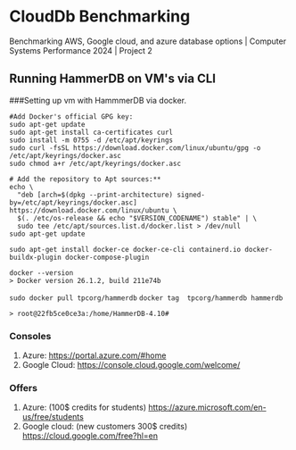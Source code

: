 # CloudDb Benchmarking
Benchmarking AWS, Google cloud, and azure database options | Computer Systems Performance 2024 | Project 2

## Running HammerDB on VM's via CLI
###Setting up vm with HammmerDB via docker.
```
#Add Docker's official GPG key:
sudo apt-get update
sudo apt-get install ca-certificates curl
sudo install -m 0755 -d /etc/apt/keyrings
sudo curl -fsSL https://download.docker.com/linux/ubuntu/gpg -o /etc/apt/keyrings/docker.asc
sudo chmod a+r /etc/apt/keyrings/docker.asc

# Add the repository to Apt sources:**
echo \
  "deb [arch=$(dpkg --print-architecture) signed-by=/etc/apt/keyrings/docker.asc] https://download.docker.com/linux/ubuntu \
  $(. /etc/os-release && echo "$VERSION_CODENAME") stable" | \
  sudo tee /etc/apt/sources.list.d/docker.list > /dev/null
sudo apt-get update
```

```
sudo apt-get install docker-ce docker-ce-cli containerd.io docker-buildx-plugin docker-compose-plugin
```
```
docker --version
> Docker version 26.1.2, build 211e74b
```

```sudo docker pull tpcorg/hammerdb```
```docker tag  tpcorg/hammerdb hammerdb```
```sudo docker run -it --name hammerdb hammerdb bash
> root@22fb5ce0ce3a:/home/HammerDB-4.10#
```



### Consoles

1. Azure: https://portal.azure.com/#home
2. Google Cloud: https://console.cloud.google.com/welcome/

### Offers
1. Azure: (100$ credits for students)  https://azure.microsoft.com/en-us/free/students
2. Google cloud: (new customers 300$ credits) https://cloud.google.com/free?hl=en
